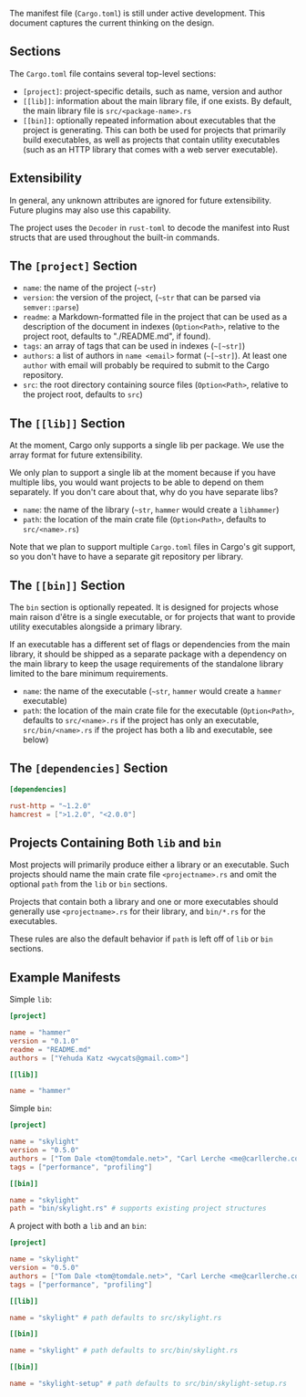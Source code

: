 The manifest file (`Cargo.toml`) is still under active development. This document captures the current thinking on the design.

## Sections

The `Cargo.toml` file contains several top-level sections:

* `[project]`: project-specific details, such as name, version and author
* `[[lib]]`: information about the main library file, if one exists. By
  default, the main library file is `src/<package-name>.rs`
* `[[bin]]`: optionally repeated information about executables
  that the project is generating. This can both be used for projects
  that primarily build executables, as well as projects that contain
  utility executables (such as an HTTP library that comes with a web
  server executable).

## Extensibility

In general, any unknown attributes are ignored for future extensibility.
Future plugins may also use this capability.

The project uses the `Decoder` in `rust-toml` to decode the manifest
into Rust structs that are used throughout the built-in commands.

## The `[project]` Section

* `name`: the name of the project (`~str`)
* `version`: the version of the project, (`~str` that can be parsed
  via `semver::parse`)
* `readme`: a Markdown-formatted file in the project that can be used as
  a description of the document in indexes (`Option<Path>`, relative to
  the project root, defaults to "./README.md", if found).
* `tags`: an array of tags that can be used in indexes (`~[~str]`) 
* `authors`: a list of authors in `name <email>` format (`~[~str]`). At
  least one `author` with email will probably be required to submit to
  the Cargo repository.
* `src`: the root directory containing source files (`Option<Path>`,
  relative to the project root, defaults to `src`)

## The `[[lib]]` Section

At the moment, Cargo only supports a single lib per package. We use the
array format for future extensibility.

We only plan to support a single lib at the moment because if you have
multiple libs, you would want projects to be able to depend on them
separately. If you don't care about that, why do you have separate libs?

* `name`: the name of the library (`~str`, `hammer` would create a `libhammer`)
* `path`: the location of the main crate file (`Option<Path>`, defaults to
  `src/<name>.rs`)

Note that we plan to support multiple `Cargo.toml` files in Cargo's git
support, so you don't have to have a separate git repository per
library.

## The `[[bin]]` Section

The `bin` section is optionally repeated. It is designed for
projects whose main raison d'être is a single executable, or for projects
that want to provide utility executables alongside a primary library.

If an executable has a different set of flags or dependencies from the
main library, it should be shipped as a separate package with a
dependency on the main library to keep the usage requirements of the
standalone library limited to the bare minimum requirements.

* `name`: the name of the executable (`~str`, `hammer` would create a
  `hammer` executable)
* `path`: the location of the main crate file for the executable
  (`Option<Path>`, defaults to `src/<name>.rs` if the project has only
  an executable, `src/bin/<name>.rs` if the project has both a lib and
  executable, see below)

## The `[dependencies]` Section

```toml
[dependencies]

rust-http = "~1.2.0"
hamcrest = [">1.2.0", "<2.0.0"]
```

## Projects Containing Both `lib` and `bin`

Most projects will primarily produce either a library or an executable.
Such projects should name the main crate file `<projectname>.rs` and
omit the optional `path` from the `lib` or `bin` sections.

Projects that contain both a library and one or more executables should
generally use `<projectname>.rs` for their library, and `bin/*.rs`
for the executables.

These rules are also the default behavior if `path` is left off of `lib`
or `bin` sections.

## Example Manifests

Simple `lib`:

```toml
[project]

name = "hammer"
version = "0.1.0"
readme = "README.md"
authors = ["Yehuda Katz <wycats@gmail.com>"]

[[lib]]

name = "hammer"
```

Simple `bin`:

```toml
[project]

name = "skylight"
version = "0.5.0"
authors = ["Tom Dale <tom@tomdale.net>", "Carl Lerche <me@carllerche.com>"]
tags = ["performance", "profiling"]

[[bin]]

name = "skylight"
path = "bin/skylight.rs" # supports existing project structures
```

A project with both a `lib` and an `bin`:

```toml
[project]

name = "skylight"
version = "0.5.0"
authors = ["Tom Dale <tom@tomdale.net>", "Carl Lerche <me@carllerche.com>"]
tags = ["performance", "profiling"]

[[lib]]

name = "skylight" # path defaults to src/skylight.rs

[[bin]]

name = "skylight" # path defaults to src/bin/skylight.rs

[[bin]]

name = "skylight-setup" # path defaults to src/bin/skylight-setup.rs
```

